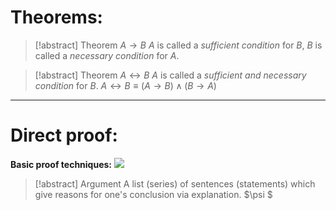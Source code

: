# Theorems:
>[!abstract] Theorem $A\to B$ 
>$A$ is called a *sufficient condition* for $B$,
>$B$ is called a *necessary condition* for $A$.

>[!abstract] Theorem $A\leftrightarrow B$ 
>$A$ is called a *sufficient and necessary condition* for $B$.
>$A\leftrightarrow B \equiv (A\to B) \wedge (B\to A)$

---
# Direct proof:

**Basic proof techniques:**
![](Pasted%20image%2020240928231940.png)

>[!abstract] Argument
>A list (series) of sentences (statements) which give reasons for one's conclusion via explanation.
>$\psi $

